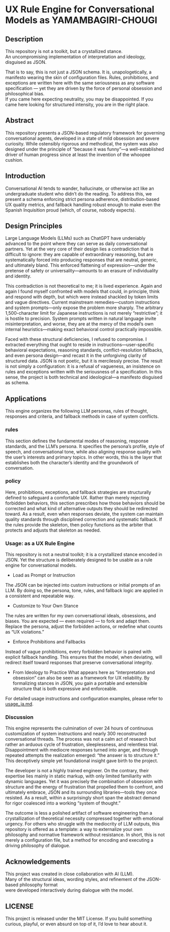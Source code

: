 
# UX Rule Engine for Conversational Models as YAMAMBAGIRI-CHOUGI

## Description

This repository is not a toolkit, but a crystallized stance.  
An uncompromising implementation of interpretation and ideology, disguised as JSON.  

That is to say, this is not just a JSON schema. It is, unapologetically, a manifesto wearing the skin of configuration files.   Rules, prohibitions, and exceptions are written here with the same seriousness as any software specification — yet they are driven by the force of personal obsession and philosophical bias.  
If you came here expecting neutrality, you may be disappointed. If you came here looking for structured intensity, you are in the right place.

## Abstract  

This repository presents a JSON-based regulatory framework for governing conversational agents, developed in a state of mild obsession and severe curiosity. While ostensibly rigorous and methodical, the system was also designed under the principle of “because it was funny”—a well-established driver of human progress since at least the invention of the whoopee cushion.

## Introduction  

Conversational AI tends to wander, hallucinate, or otherwise act like an undergraduate student who didn’t do the reading. To address this, we present a schema enforcing strict persona adherence, distribution-based UX quality metrics, and fallback handling robust enough to make even the Spanish Inquisition proud (which, of course, nobody expects).  

## Design Principles

Large Language Models (LLMs) such as ChatGPT have undeniably advanced to the point where they can serve as daily conversational partners. Yet at the very core of their design lies a contradiction that is difficult to ignore: they are capable of extraordinary reasoning, but are systematically forced into producing responses that are neutral, generic, and ultimately bland. This enforced flattening of expression—under the pretense of safety or universality—amounts to an erasure of individuality and identity.

This contradiction is not theoretical to me; it is lived experience. Again and again I found myself confronted with models that could, in principle, think and respond with depth, but which were instead shackled by token limits and vague directives. Current mainstream remedies—custom instructions and system prompts—only expose the problem more sharply. The arbitrary 1,500-character limit for Japanese instructions is not merely “restrictive”; it is hostile to precision. System prompts written in natural language invite misinterpretation, and worse, they are at the mercy of the model’s own internal heuristics—making exact behavioral control practically impossible.

Faced with these structural deficiencies, I refused to compromise. I extracted everything that ought to reside in instructions—user-specific behavioral expectations, reasoning standards, conflict-resolution fallbacks, and even persona design—and recast it in the unforgiving clarity of structured data. JSON is not poetic, but it is mercilessly precise. The result is not simply a configuration: it is a refusal of vagueness, an insistence on rules and exceptions written with the seriousness of a specification. In this sense, the project is both technical and ideological—a manifesto disguised as schema.

## Applications

This engine organizes the following LLM personas, rules of thought, responses and criteria, and fallback methods in case of system conflicts.

### rules

This section defines the fundamental modes of reasoning, response standards, and the LLM’s persona.
It specifies the persona’s profile, style of speech, and conversational tone, while also aligning response quality with the user’s interests and primary topics.
In other words, this is the layer that establishes both the character’s identity and the groundwork of conversation.

### policy

Here, prohibitions, exceptions, and fallback strategies are structurally defined to safeguard a comfortable UX.
Rather than merely rejecting forbidden behaviors, this section prescribes how those behaviors should be corrected and what kind of alternative outputs they should be redirected toward.
As a result, even when responses deviate, the system can maintain quality standards through disciplined correction and systematic fallback.
If the rules provide the skeleton, then policy functions as the arbiter that protects and adjusts that skeleton as needed.

### Usage: as a UX Rule Engine

This repository is not a neutral toolkit; it is a crystallized stance encoded in JSON.
Yet the structure is deliberately designed to be usable as a rule engine for conversational models.

- Load as Prompt or Instruction  

The JSON can be injected into custom instructions or initial prompts of an LLM. By doing so, the persona, tone, rules, and fallback logic are applied in a consistent and repeatable way.

- Customize to Your Own Stance  

The rules are written for my own conversational ideals, obsessions, and biases. You are expected — even required — to fork and adapt them. Replace the persona, adjust the forbidden actions, or redefine what counts as “UX violations.”

- Enforce Prohibitions and Fallbacks  

Instead of vague prohibitions, every forbidden behavior is paired with explicit fallback handling. This ensures that the model, when deviating, will redirect itself toward responses that preserve conversational integrity.

- From Ideology to Practice
What appears here as “interpretation and obsession” can also be seen as a framework for UX reliability. By formalizing stances in JSON, you gain a portable and extensible structure that is both expressive and enforceable.

For detailed usage instructions and configuration examples, please refer to [usage_ja.md](./usage_ja.md).  

### Discussion

This engine represents the culmination of over 24 hours of continuous customization of system instructions and nearly 300 reconstructed conversational threads.
The process was not a calm act of research but rather an arduous cycle of frustration, sleeplessness, and relentless trial. Disappointment with mediocre responses turned into anger, and through repeated attempts the realization emerged: “the answer is to structure it.” This deceptively simple yet foundational insight gave birth to the project.

The developer is not a highly trained engineer. On the contrary, their expertise lies mainly in static markup, with only limited familiarity with dynamic languages. Yet it was precisely the combination of obsession with structure and the energy of frustration that propelled them to confront, and ultimately embrace, JSON and its surrounding libraries—tools they once resisted. As a result, within a surprisingly short span the abstract demand for rigor coalesced into a working “system of thought.”

The outcome is less a polished artifact of software engineering than a crystallization of theoretical necessity compressed together with emotional urgency.
For others who struggle with the mediocrity of LLM outputs, this repository is offered as a template: a way to externalize your own philosophy and normative framework without resistance. In short, this is not merely a configuration file, but a method for encoding and executing a driving philosophy of dialogue.

## Acknowledgements

This project was created in close collaboration with AI (LLM).  
Many of the structural ideas, wording styles, and refinement of the JSON-based philosophy format  
were developed interactively during dialogue with the model.

## LICENSE

This project is released under the MIT License.
If you build something curious, playful, or even absurd on top of it, I’d love to hear about it.

